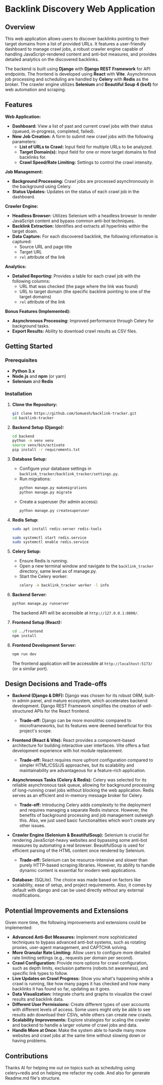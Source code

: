 # Backlink Discovery Web Application

## Overview

This web application allows users to discover backlinks pointing to their target domains from a list of provided URLs. It features a user-friendly dashboard to manage crawl jobs, a robust crawler engine capable of handling JavaScript-rendered content and anti-bot measures, and provides detailed analytics on the discovered backlinks.

The backend is built using **Django** with **Django REST Framework** for API endpoints. The frontend is developed using **React** with **Vite**. Asynchronous job processing and scheduling are handled by **Celery** with **Redis** as the broker. The crawler engine utilizes **Selenium** and **Beautiful Soup 4 (bs4)** for web automation and scraping.

## Features

**Web Application:**

* **Dashboard:** View a list of past and current crawl jobs with their status (queued, in-progress, completed, failed).
* **New Job Creation:** A form to submit new crawl jobs with the following parameters:
    * **List of URLs to Crawl:** Input field for multiple URLs to be analyzed.
    * **Target Domain(s):** Input field for one or more target domains to find backlinks for.
    * **Crawl Speed/Rate Limiting:** Settings to control the crawl intensity.

**Job Management:**

* **Background Processing:** Crawl jobs are processed asynchronously in the background using Celery.
* **Status Updates:** Updates on the status of each crawl job in the dashboard.

**Crawler Engine:**

* **Headless Browser:** Utilizes Selenium with a headless browser to render JavaScript content and bypass common anti-bot techniques.
* **Backlink Extraction:** Identifies and extracts all hyperlinks within the target doain.
* **Data Capture:** For each discovered backlink, the following information is captured:
    * Source URL and page title
    * Target URL
    * `rel` attribute of the link

**Analytics:**

* **Detailed Reporting:** Provides a table for each crawl job with the following columns:
    * URL that was checked (the page where the link was found)
    * URL to target domain (the specific backlink pointing to one of the target domains)
    * `rel` attribute of the link

**Bonus Features (Implemented):**

* **Asynchronous Processing:** Improved performance through Celery for background tasks.
* **Export Results:** Ability to download crawl results as CSV files.

## Getting Started

### Prerequisites

* **Python 3.x**
* **Node.js** and **npm** (or yarn)
* **Selenium** and **Redis**

### Installation

1.  **Clone the Repository:**
    ```bash
    git clone https://github.com/Somuesh/backlink-tracker.git
    cd backlink-tracker
    ```

2.  **Backend Setup (Django):**
    ```bash
    cd backend
    python -m venv venv
    source venv/bin/activate
    pip install -r requirements.txt
    ```

3.  **Database Setup:**
    * Configure your database settings in `backlink_tracker/backlink_tracker/settings.py`.
    * Run migrations:
        ```bash
        python manage.py makemigrations
        python manage.py migrate
        ```
    * Create a superuser (for admin access):
        ```bash
        python manage.py createsuperuser
        ```

4.  **Redis Setup:**
    ```bash
    sudo apt install redis-server redis-tools
    
    sudo systemctl start redis.service
    sudo systemctl enable redis.service
    ```

5.  **Celery Setup:**
    * Ensure Redis is running.
    * Open a new terminal window and navigate to the `backlink_tracker` directory, same level as of manage.py.
    * Start the Celery worker:
        ```bash
        celery -A backlink_tracker worker -l info
        ```

6.  **Backend Server:**
    ```bash
    python manage.py runserver
    ```
    The backend API will be accessible at `http://127.0.0.1:8000/`.

7.  **Frontend Setup (React):**
    ```bash
    cd ../frontend
    npm install
    ```

8. **Frontend Development Server:**
    ```bash
    npm run dev
    ```
    The frontend application will be accessible at `http://localhost:5173/` (or a similar port).

## Design Decisions and Trade-offs

* **Backend (Django & DRF):** Django was chosen for its robust ORM, built-in admin panel, and mature ecosystem, which accelerates backend development. Django REST Framework simplifies the creation of well-structured APIs for the React frontend.
    * **Trade-off:** Django can be more monolithic compared to microframeworks, but its features were deemed beneficial for this project's scope.

* **Frontend (React & Vite):** React provides a component-based architecture for building interactive user interfaces. Vite offers a fast development experience with hot module replacement.
    * **Trade-off:** React requires more upfront configuration compared to simpler HTML/CSS/JS approaches, but its scalability and maintainability are advantageous for a feature-rich application.

* **Asynchronous Tasks (Celery & Redis):** Celery was selected for its reliable asynchronous task queue, allowing for background processing of long-running crawl jobs without blocking the web application. Redis serves as an efficient and in-memory message broker for Celery.
    * **Trade-off:** Introducing Celery adds complexity to the deployment and requires managing a separate Redis instance. However, the benefits of background processing and job management outweigh this. Also, we just used basic functionalities which won't create any other issues.

* **Crawler Engine (Selenium & BeautifulSoup):** Selenium is crucial for rendering JavaScript-heavy websites and bypassing some anti-bot measures by automating a real browser. BeautifulSoup is used for efficient parsing of the HTML content once rendered by Selenium.
    * **Trade-off:** Selenium can be resource-intensive and slower than purely HTTP-based scraping libraries. However, its ability to handle dynamic content is essential for modern web applications.

* **Database:** (SQLite). The choice was made based on factors like scalability, ease of setup, and project requirements. Also, it comes by default with django and can be used directly without any external modifications.

## Potential Improvements and Extensions

Given more time, the following improvements and extensions could be implemented:

* **Advanced Anti-Bot Measures:** Implement more sophisticated techniques to bypass advanced anti-bot systems, such as rotating proxies, user-agent management, and CAPTCHA solving.
* **More Granular Rate Limiting:** Allow users to configure more detailed rate limiting settings (e.g., requests per domain per second).
* **Crawl Configuration:** Provide more options for crawl configuration, such as depth limits, exclusion patterns (robots.txt awareness), and specific link types to follow.
* **Live Updates on Crawl Progress:** Show you what's happening while a crawl is running, like how many pages it has checked and how many backlinks it has found so far, updating as it goes.
* **Data Visualization:** Integrate charts and graphs to visualize the crawl results and backlink data.
* **Different User Permissions:** Create different types of user accounts with different levels of access. Some users might only be able to see results adn download their CSVs, while others can create new crawls.
* **Scalability Improvements:** Explore strategies for scaling the crawler and backend to handle a larger volume of crawl jobs and data.
* **Handle More at Once:** Make the system able to handle many more websites and crawl jobs at the same time without slowing down or having problems.

## Contributions

Thanks AI for helping me out on topics such as scheduling using celery+redis and on helping me refactor my code. And also for generate Readme.md file's structure.
